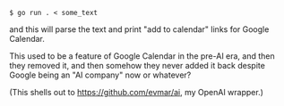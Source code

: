 ```
$ go run . < some_text
```

and this will parse the text and print "add to calendar" links for Google Calendar.

This used to be a feature of Google Calendar in the pre-AI era, and then they removed it,
and then somehow they never added it back despite Google being an "AI company" now or
whatever?

(This shells out to https://github.com/evmar/ai, my OpenAI wrapper.)
